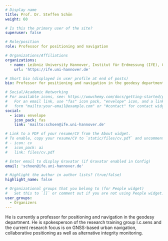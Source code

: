 ```yaml
---
# Display name
title: Prof. Dr. Steffen Schön
weight: 60

# Is this the primary user of the site?
superuser: false

# Role/position
role: Professor for positioning and navigation

# Organizations/Affiliations
organizations:
  - name: Leibniz University Hannover, Institut für Erdmessung (IfE), Germany
    url: 'https://ife.uni-hannover.de'

# Short bio (displayed in user profile at end of posts)
bio: Professor for positioning and navigation in the geodesy department, Leibniz University Hannover. 

# Social/Academic Networking
# For available icons, see: https://wowchemy.com/docs/getting-started/page-builder/#icons
#   For an email link, use "fas" icon pack, "envelope" icon, and a link in the
#   form "mailto:your-email@example.com" or "#contact" for contact widget.
social:
  - icon: envelope
    icon_pack: fas
    link: 'mailto:schoen@ife.uni-hannover.de'

# Link to a PDF of your resume/CV from the About widget.
# To enable, copy your resume/CV to `static/files/cv.pdf` and uncomment the lines below.
# - icon: cv
#   icon_pack: ai
#   link: files/cv.pdf

# Enter email to display Gravatar (if Gravatar enabled in Config)
email: 'schoen@ife.uni-hannover.de'

# Highlight the author in author lists? (true/false)
highlight_name: false

# Organizational groups that you belong to (for People widget)
#   Set this to `[]` or comment out if you are not using People widget.
user_groups:
  - Organizers
---
```


He is currently a professor for positioning and navigation in the geodesy department. He is spokesperson of the research training group I.c.sens and the current research focus is on GNSS-based urban navigation, collaborative positioning as well as  alternative integrity monitoring.
